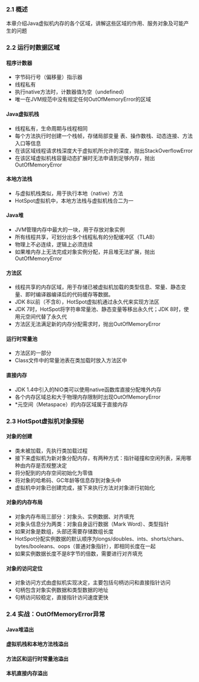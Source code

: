 ### 2.1 概述

本章介绍Java虚拟机内存的各个区域，讲解这些区域的作用、服务对象及可能产生的问题

### 2.2 运行时数据区域

#### 程序计数器

- 字节码行号（偏移量）指示器
- 线程私有
- 执行native方法时，计数器值为空（undefined）
- 唯一在JVM规范中没有规定任何OutOfMemoryError的区域

#### Java虚拟机栈

- 线程私有，生命周期与线程相同
- 每个方法执行时创建一个栈帧，存储局部变量 表、操作数栈、动态连接、方法入口等信息
- 在该区域线程请求栈深度大于虚拟机所允许的深度，抛出StackOverflowError
- 在该区域虚拟机栈容量动态扩展时无法申请到足够内存，抛出OutOfMemoryError

#### 本地方法栈

- 与虚拟机栈类似，用于执行本地（native）方法
- HotSpot虚拟机中，本地方法栈与虚拟机栈合二为一

#### Java堆

- JVM管理内存中最大的一块，用于存放对象实例
- 所有线程共享，可划分出多个线程私有的分配缓冲区（TLAB）
- 物理上不必连续，逻辑上必须连续
- 如果堆内存上无法完成对象实例分配，并且堆无法扩展，抛出OutOfMemoryError

#### 方法区

- 线程共享的内存区域，用于存储已被虚拟机加载的类型信息、常量、静态变量、即时编译器编译后的代码缓存等数据。
- JDK 8以前（不含8），HotSpot虚拟机通过永久代来实现方法区
- JDK 7时，HotSpot将字符串常量池、静态变量等移出永久代；JDK 8时，使用元空间代替了永久代
- 方法区无法满足新的内存分配需求时，抛出OutOfMemoryError

#### 运行时常量池

- 方法区的一部分
- Class文件中的常量池表在类加载时放入方法区中

#### 直接内存

- JDK 1.4中引入的NIO类可以使用native函数库直接分配堆外内存
- 各个内存区域总和大于物理内存限制时出现OutOfMemoryError
- *元空间（Metaspace）的内存区域属于直接内存

### 2.3 HotSpot虚拟机对象探秘

#### 对象的创建

- 类未被加载，先执行类加载过程
- 接下来虚拟机为新对象分配内存，有两种方式：指针碰撞和空闲列表，采用哪种由内存是否规整决定
- 将分配到的内存空间初始化为零值
- 将对象的哈希码、GC年龄等信息存到对象头中
- 虚拟机中对象已创建完成，接下来执行<init>方法对对象进行初始化

#### 对象的内存布局

- 对象内存布局三部分：对象头、实例数据、对齐填充
- 对象头信息分为两类：对象自身运行数据（Mark Word）、类型指针
- 如果对象是数组，头部还需要存储数组长度
- HotSpot分配实例数据的默认顺序为longs/doubles、ints、shorts/chars、bytes/booleans、oops（普通对象指针），即相同长度在一起
- 如果实例数据长度不是8字节的倍数，需要进行对齐填充

#### 对象的访问定位

- 对象访问方式由虚拟机实现决定，主要包括句柄访问和直接指针访问
- 句柄包含对象实例数据和类型数据的地址
- 句柄访问较稳定，直接指针访问速度更快

### 2.4 实战：OutOfMemoryError异常

#### Java堆溢出
#### 虚拟机栈和本地方法栈溢出
#### 方法区和运行时常量池溢出
#### 本机直接内存溢出

